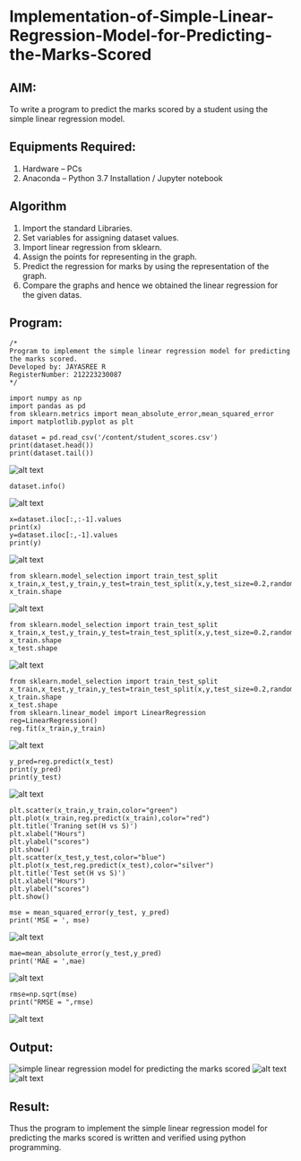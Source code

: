 # Implementation-of-Simple-Linear-Regression-Model-for-Predicting-the-Marks-Scored

## AIM:
To write a program to predict the marks scored by a student using the simple linear regression model.

## Equipments Required:
1. Hardware – PCs
2. Anaconda – Python 3.7 Installation / Jupyter notebook

## Algorithm
1. Import the standard Libraries.
2. Set variables for assigning dataset values.
3. Import linear regression from sklearn.
4. Assign the points for representing in the graph.
5. Predict the regression for marks by using the representation of the graph.
6. Compare the graphs and hence we obtained the linear regression for the given datas.

## Program:
```
/*
Program to implement the simple linear regression model for predicting the marks scored.
Developed by: JAYASREE R
RegisterNumber: 212223230087 
*/
```
```
import numpy as np
import pandas as pd
from sklearn.metrics import mean_absolute_error,mean_squared_error
import matplotlib.pyplot as plt
```
```
dataset = pd.read_csv('/content/student_scores.csv')
print(dataset.head())
print(dataset.tail())
```
![alt text](image.png)

```
dataset.info()
```


![alt text](image-1.png)

```
x=dataset.iloc[:,:-1].values
print(x)
y=dataset.iloc[:,-1].values
print(y)
```
![alt text](image-2.png)

```
from sklearn.model_selection import train_test_split
x_train,x_test,y_train,y_test=train_test_split(x,y,test_size=0.2,random_state=0)
x_train.shape
```
![alt text](image-3.png)

```
from sklearn.model_selection import train_test_split
x_train,x_test,y_train,y_test=train_test_split(x,y,test_size=0.2,random_state=0)
x_train.shape
x_test.shape
```
![alt text](image-4.png)

```
from sklearn.model_selection import train_test_split
x_train,x_test,y_train,y_test=train_test_split(x,y,test_size=0.2,random_state=0)
x_train.shape
x_test.shape
from sklearn.linear_model import LinearRegression
reg=LinearRegression()
reg.fit(x_train,y_train)
```
![alt text](image-5.png)

```
y_pred=reg.predict(x_test)
print(y_pred)
print(y_test)
```
![alt text](image-6.png)

```
plt.scatter(x_train,y_train,color="green")
plt.plot(x_train,reg.predict(x_train),color="red")
plt.title('Traning set(H vs S)')
plt.xlabel("Hours")
plt.ylabel("scores")
plt.show()
plt.scatter(x_test,y_test,color="blue")
plt.plot(x_test,reg.predict(x_test),color="silver")
plt.title('Test set(H vs S)')
plt.xlabel("Hours")
plt.ylabel("scores")
plt.show()
```
```
mse = mean_squared_error(y_test, y_pred)
print('MSE = ', mse)
```
![alt text](image-7.png)

```
mae=mean_absolute_error(y_test,y_pred)
print('MAE = ',mae)
```
![alt text](image-8.png)

```
rmse=np.sqrt(mse)
print("RMSE = ",rmse)
```
![alt text](image-9.png)

## Output:
![simple linear regression model for predicting the marks scored](sam.png)
![alt text](image-10.png)
![alt text](image-11.png)

## Result:
Thus the program to implement the simple linear regression model for predicting the marks scored is written and verified using python programming.
